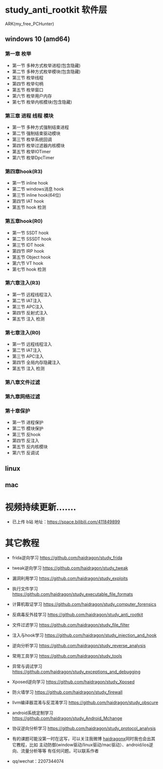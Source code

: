 # study_anti_rootkit  软件层
ARK(my_free_PCHunter)
## windows 10 (amd64)
### 第一章 枚举
* 第一节 多种方式枚举进程(包含隐藏)
* 第二节 多种方式枚举模块(包含隐藏)
* 第三节 枚举线程
* 第四节 枚举句柄
* 第五节 枚举窗口
* 第六节 枚举用户内存
* 第七节 枚举内核模块(包含隐藏)
### 第三章 进程 线程 模块
* 第一节 多种方式强制结束进程
* 第二节 强制结束驱动模块
* 第三节 枚举系统回调
* 第四节 枚举过滤器内核模块
* 第五节 枚举IOTimer
* 第六节 枚举DpcTimer
### 第四章hook(R3)
* 第一节 inline     hook
* 第二节 windows消息 hook
* 第三节 inline hook(64位)
* 第四节 IAT        hook
* 第五节 hook 检测
### 第五章hook(R0)
* 第一节 SSDT   hook
* 第二节 SSSDT  hook
* 第三节 IDT    hook
* 第四节 IRP    hook 
* 第五节 Object hook 
* 第六节 VT     hook
* 第七节 hook 检测 
### 第六章注入(R3)
* 第一节 远程线程注入
* 第二节 IAT注入
* 第三节 APC注入
* 第四节 反射式注入
* 第五节 注入 检测
### 第七章注入(R0)
* 第一节 远程线程注入
* 第二节 IAT注入
* 第三节 APC注入
* 第四节 全局内存隐藏注入
* 第五节 注入 检测
### 第八章文件过滤
### 第九章网络过滤
### 第十章保护
* 第一节 进程保护
* 第二节 模块保护
* 第三节 反hook 
* 第四节 反注入
* 第五节 反内核模块
* 第六节 反调试
## linux
## mac 
# 视频持续更新.......  
* 已上传 b站 地址：https://space.bilibili.com/411849899
# 其它教程
* frida逆向学习 https://github.com/haidragon/study_frida
* tweak逆向学习 https://github.com/haidragon/study_tweak
* 漏洞利用学习 https://github.com/haidragon/study_exploits
* 执行文件学习 https://github.com/haidragon/study_executable_file_formats
* 计算机取证学习 https://github.com/haidragon/study_computer_forensics
* 反病毒反外挂学习 https://github.com/haidragon/study_anti_rootkit
* 文件过滤学习 https://github.com/haidragon/study_file_filter
* 注入与hook学习 https://github.com/haidragon/study_injection_and_hook
* 逆向分析学习 https://github.com/haidragon/study_reverse_analysis
* 常用工具学习 https://github.com/haidragon/study_tools
* 异常与调试学习 https://github.com/haidragon/study_exceptions_and_debugging
* Xposed逆向学习 https://github.com/haidragon/study_Xposed
* 防火墙学习 https://github.com/haidragon/study_firewall
* llvm编译器混淆与反混淆学习 https://github.com/haidragon/study_obscure
* android系统定制学习 https://github.com/haidragon/study_Android_Mchange
* 协议逆向分析学习 https://github.com/haidragon/study_protocol_analysis
 
* 有的课题可能没第一时在这写，可以关注我微博 [haidragonx](https://weibo.com/haidragon)同时我也会出其它教程，比如 主动防御(window驱动/linux驱动/mac驱动）、android/ios逆向、流量分析等等 有任何问题。可以联系作者
* qq/wechat：2207344074
 

